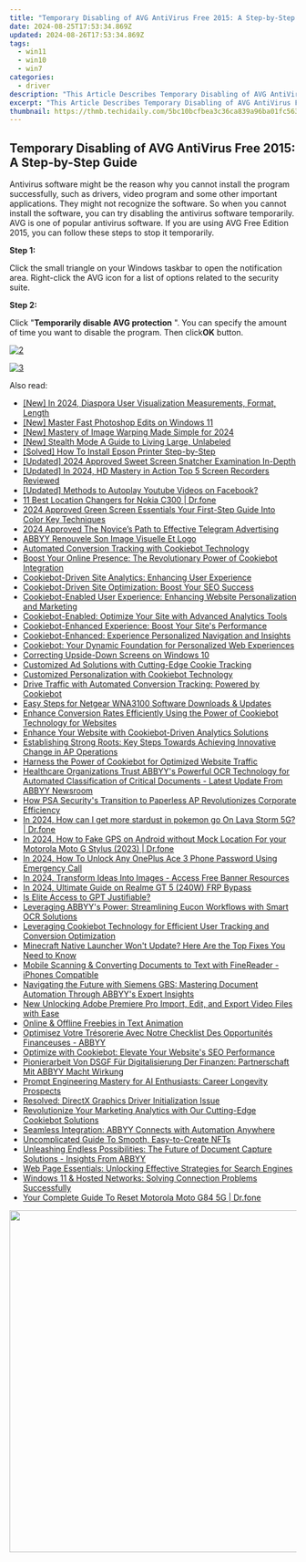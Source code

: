 ```yaml
---
title: "Temporary Disabling of AVG AntiVirus Free 2015: A Step-by-Step Guide"
date: 2024-08-25T17:53:34.869Z
updated: 2024-08-26T17:53:34.869Z
tags:
  - win11
  - win10
  - win7
categories:
  - driver
description: "This Article Describes Temporary Disabling of AVG AntiVirus Free 2015: A Step-by-Step Guide"
excerpt: "This Article Describes Temporary Disabling of AVG AntiVirus Free 2015: A Step-by-Step Guide"
thumbnail: https://thmb.techidaily.com/5bc10bcfbea3c36ca839a96ba01fc56320fae45e488312777f02e6b72b5d2c9c.jpg
---
```


## Temporary Disabling of AVG AntiVirus Free 2015: A Step-by-Step Guide

Antivirus software might be the reason why you cannot install the program successfully, such as drivers, video program and some other important applications. They might not recognize the software. So when you cannot install the software, you can try disabling the antivirus software temporarily. AVG is one of popular antivirus software. If you are using AVG Free Edition 2015, you can follow these steps to stop it temporarily.

 **Step 1:**

 Click the small triangle on your Windows taskbar to open the notification area. Right-click the AVG icon for a list of options related to the security suite.

 **Step 2:**

 Click "**Temporarily disable AVG protection** ". You can specify the amount of time you want to disable the program. Then click**OK** button.

[![2](https://images.drivereasy.com/wp-content/uploads/2015/07/22-300x236.png)](https://images.drivereasy.com/wp-content/uploads/2015/07/22.png) 

 [![3](https://images.drivereasy.com/wp-content/uploads/2015/07/32-300x198.png)](https://images.drivereasy.com/wp-content/uploads/2015/07/32.png)

<ins class="adsbygoogle"
     style="display:block"
     data-ad-format="autorelaxed"
     data-ad-client="ca-pub-7571918770474297"
     data-ad-slot="1223367746"></ins>



<ins class="adsbygoogle"
     style="display:block"
     data-ad-client="ca-pub-7571918770474297"
     data-ad-slot="8358498916"
     data-ad-format="auto"
     data-full-width-responsive="true"></ins>

<span class="atpl-alsoreadstyle">Also read:</span>
<div><ul>
<li><a href="https://facebook-clips.techidaily.com/new-in-2024-diaspora-user-visualization-measurements-format-length/"><u>[New] In 2024, Diaspora User Visualization  Measurements, Format, Length</u></a></li>
<li><a href="https://extra-support.techidaily.com/new-master-fast-photoshop-edits-on-windows-11/"><u>[New] Master Fast Photoshop Edits on Windows 11</u></a></li>
<li><a href="https://fox-direct.techidaily.com/new-mastery-of-image-warping-made-simple-for-2024/"><u>[New] Mastery of Image Warping Made Simple for 2024</u></a></li>
<li><a href="https://extra-skills.techidaily.com/new-stealth-mode-a-guide-to-living-large-unlabeled/"><u>[New] Stealth Mode  A Guide to Living Large, Unlabeled</u></a></li>
<li><a href="https://techno-recovery.techidaily.com/solved-how-to-install-epson-printer-step-by-step/"><u>[Solved] How To Install Epson Printer Step-by-Step</u></a></li>
<li><a href="https://screen-recording.techidaily.com/updated-2024-approved-sweet-screen-snatcher-examination-in-depth/"><u>[Updated] 2024 Approved  Sweet Screen Snatcher Examination In-Depth</u></a></li>
<li><a href="https://digital-screen-recording.techidaily.com/updated-in-2024-hd-mastery-in-action-top-5-screen-recorders-reviewed/"><u>[Updated] In 2024, HD Mastery in Action  Top 5 Screen Recorders Reviewed</u></a></li>
<li><a href="https://facebook-video-content.techidaily.com/updated-methods-to-autoplay-youtube-videos-on-facebook/"><u>[Updated] Methods to Autoplay Youtube Videos on Facebook?</u></a></li>
<li><a href="https://location-fake.techidaily.com/11-best-location-changers-for-nokia-c300-drfone-by-drfone-virtual-android/"><u>11 Best Location Changers for Nokia C300 | Dr.fone</u></a></li>
<li><a href="https://article-posts.techidaily.com/2024-approved-green-screen-essentials-your-first-step-guide-into-color-key-techniques/"><u>2024 Approved  Green Screen Essentials  Your First-Step Guide Into Color Key Techniques</u></a></li>
<li><a href="https://some-skills.techidaily.com/2024-approved-the-novices-path-to-effective-telegram-advertising/"><u>2024 Approved  The Novice’s Path to Effective Telegram Advertising</u></a></li>
<li><a href="https://some-tips.techidaily.com/abbyy-renouvele-son-image-visuelle-et-logo/"><u>ABBYY Renouvele Son Image Visuelle Et Logo</u></a></li>
<li><a href="https://some-tips.techidaily.com/automated-conversion-tracking-with-cookiebot-technology/"><u>Automated Conversion Tracking with Cookiebot Technology</u></a></li>
<li><a href="https://some-tips.techidaily.com/boost-your-online-presence-the-revolutionary-power-of-cookiebot-integration/"><u>Boost Your Online Presence: The Revolutionary Power of Cookiebot Integration</u></a></li>
<li><a href="https://some-tips.techidaily.com/cookiebot-driven-site-analytics-enhancing-user-experience/"><u>Cookiebot-Driven Site Analytics: Enhancing User Experience</u></a></li>
<li><a href="https://some-tips.techidaily.com/cookiebot-driven-site-optimization-boost-your-seo-success/"><u>Cookiebot-Driven Site Optimization: Boost Your SEO Success</u></a></li>
<li><a href="https://some-tips.techidaily.com/cookiebot-enabled-user-experience-enhancing-website-personalization-and-marketing/"><u>Cookiebot-Enabled User Experience: Enhancing Website Personalization and Marketing</u></a></li>
<li><a href="https://some-tips.techidaily.com/cookiebot-enabled-optimize-your-site-with-advanced-analytics-tools/"><u>Cookiebot-Enabled: Optimize Your Site with Advanced Analytics Tools</u></a></li>
<li><a href="https://some-tips.techidaily.com/cookiebot-enhanced-experience-boost-your-sites-performance/"><u>Cookiebot-Enhanced Experience: Boost Your Site's Performance</u></a></li>
<li><a href="https://some-tips.techidaily.com/cookiebot-enhanced-experience-personalized-navigation-and-insights/"><u>Cookiebot-Enhanced: Experience Personalized Navigation and Insights</u></a></li>
<li><a href="https://some-tips.techidaily.com/cookiebot-your-dynamic-foundation-for-personalized-web-experiences/"><u>Cookiebot: Your Dynamic Foundation for Personalized Web Experiences</u></a></li>
<li><a href="https://network-issues.techidaily.com/correcting-upside-down-screens-on-windows-10/"><u>Correcting Upside-Down Screens on Windows 10</u></a></li>
<li><a href="https://some-tips.techidaily.com/customized-ad-solutions-with-cutting-edge-cookie-tracking/"><u>Customized Ad Solutions with Cutting-Edge Cookie Tracking</u></a></li>
<li><a href="https://some-tips.techidaily.com/customized-personalization-with-cookiebot-technology/"><u>Customized Personalization with Cookiebot Technology</u></a></li>
<li><a href="https://some-tips.techidaily.com/drive-traffic-with-automated-conversion-tracking-powered-by-cookiebot/"><u>Drive Traffic with Automated Conversion Tracking: Powered by Cookiebot</u></a></li>
<li><a href="https://win-dash.techidaily.com/easy-steps-for-netgear-wna3100-software-downloads-and-updates/"><u>Easy Steps for Netgear WNA3100 Software Downloads & Updates</u></a></li>
<li><a href="https://some-tips.techidaily.com/enhance-conversion-rates-efficiently-using-the-power-of-cookiebot-technology-for-websites/"><u>Enhance Conversion Rates Efficiently Using the Power of Cookiebot Technology for Websites</u></a></li>
<li><a href="https://some-tips.techidaily.com/enhance-your-website-with-cookiebot-driven-analytics-solutions/"><u>Enhance Your Website with Cookiebot-Driven Analytics Solutions</u></a></li>
<li><a href="https://some-tips.techidaily.com/establishing-strong-roots-key-steps-towards-achieving-innovative-change-in-ap-operations/"><u>Establishing Strong Roots: Key Steps Towards Achieving Innovative Change in AP Operations</u></a></li>
<li><a href="https://some-tips.techidaily.com/harness-the-power-of-cookiebot-for-optimized-website-traffic/"><u>Harness the Power of Cookiebot for Optimized Website Traffic</u></a></li>
<li><a href="https://some-tips.techidaily.com/healthcare-organizations-trust-abbyys-powerful-ocr-technology-for-automated-classification-of-critical-documents-latest-update-from-abbyy-newsroom/"><u>Healthcare Organizations Trust ABBYY's Powerful OCR Technology for Automated Classification of Critical Documents - Latest Update From ABBYY Newsroom</u></a></li>
<li><a href="https://some-tips.techidaily.com/how-psa-securitys-transition-to-paperless-ap-revolutionizes-corporate-efficiency/"><u>How PSA Security's Transition to Paperless AP Revolutionizes Corporate Efficiency</u></a></li>
<li><a href="https://android-pokemon-go.techidaily.com/in-2024-how-can-i-get-more-stardust-in-pokemon-go-on-lava-storm-5g-drfone-by-drfone-virtual-android/"><u>In 2024, How can I get more stardust in pokemon go On Lava Storm 5G? | Dr.fone</u></a></li>
<li><a href="https://android-location.techidaily.com/in-2024-how-to-fake-gps-on-android-without-mock-location-for-your-motorola-moto-g-stylus-2023-drfone-by-drfone-virtual/"><u>In 2024, How to Fake GPS on Android without Mock Location For your Motorola Moto G Stylus (2023) | Dr.fone</u></a></li>
<li><a href="https://easy-unlock-android.techidaily.com/in-2024-how-to-unlock-any-oneplus-ace-3-phone-password-using-emergency-call-by-drfone-android/"><u>In 2024, How To Unlock Any OnePlus Ace 3 Phone Password Using Emergency Call</u></a></li>
<li><a href="https://youtube-webster.techidaily.com/24-transform-ideas-into-images-access-free-banner-resources/"><u>In 2024, Transform Ideas Into Images - Access Free Banner Resources</u></a></li>
<li><a href="https://bypass-frp.techidaily.com/in-2024-ultimate-guide-on-realme-gt-5-240w-frp-bypass-by-drfone-android/"><u>In 2024, Ultimate Guide on Realme GT 5 (240W) FRP Bypass</u></a></li>
<li><a href="https://tech-hub.techidaily.com/is-elite-access-to-gpt-justifiable/"><u>Is Elite Access to GPT Justifiable?</u></a></li>
<li><a href="https://some-tips.techidaily.com/leveraging-abbyys-power-streamlining-eucon-workflows-with-smart-ocr-solutions/"><u>Leveraging ABBYY's Power: Streamlining Eucon Workflows with Smart OCR Solutions</u></a></li>
<li><a href="https://some-tips.techidaily.com/leveraging-cookiebot-technology-for-efficient-user-tracking-and-conversion-optimization/"><u>Leveraging Cookiebot Technology for Efficient User Tracking and Conversion Optimization</u></a></li>
<li><a href="https://win-blog.techidaily.com/minecraft-native-launcher-wont-update-here-are-the-top-fixes-you-need-to-know/"><u>Minecraft Native Launcher Won't Update? Here Are the Top Fixes You Need to Know</u></a></li>
<li><a href="https://some-tips.techidaily.com/mobile-scanning-and-converting-documents-to-text-with-finereader-iphones-compatible/"><u>Mobile Scanning & Converting Documents to Text with FineReader - iPhones Compatible</u></a></li>
<li><a href="https://some-tips.techidaily.com/navigating-the-future-with-siemens-gbs-mastering-document-automation-through-abbyys-expert-insights/"><u>Navigating the Future with Siemens GBS: Mastering Document Automation Through ABBYY's Expert Insights</u></a></li>
<li><a href="https://smart-video-editing.techidaily.com/new-unlocking-adobe-premiere-pro-import-edit-and-export-video-files-with-ease/"><u>New Unlocking Adobe Premiere Pro Import, Edit, and Export Video Files with Ease</u></a></li>
<li><a href="https://extra-lessons.techidaily.com/online-and-offline-freebies-in-text-animation/"><u>Online & Offline Freebies in Text Animation</u></a></li>
<li><a href="https://some-tips.techidaily.com/optimisez-votre-tresorerie-avec-notre-checklist-des-opportunites-financeuses-abbyy/"><u>Optimisez Votre Trésorerie Avec Notre Checklist Des Opportunités Financeuses - ABBYY</u></a></li>
<li><a href="https://some-tips.techidaily.com/optimize-with-cookiebot-elevate-your-websites-seo-performance/"><u>Optimize with Cookiebot: Elevate Your Website's SEO Performance</u></a></li>
<li><a href="https://some-tips.techidaily.com/pionierarbeit-von-dsgf-fur-digitalisierung-der-finanzen-partnerschaft-mit-abbyy-macht-wirkung/"><u>Pionierarbeit Von DSGF Für Digitalisierung Der Finanzen: Partnerschaft Mit ABBYY Macht Wirkung</u></a></li>
<li><a href="https://tech-savvy.techidaily.com/prompt-engineering-mastery-for-ai-enthusiasts-career-longevity-prospects/"><u>Prompt Engineering Mastery for AI Enthusiasts: Career Longevity Prospects</u></a></li>
<li><a href="https://common-error.techidaily.com/resolved-directx-graphics-driver-initialization-issue/"><u>Resolved: DirectX Graphics Driver Initialization Issue</u></a></li>
<li><a href="https://some-tips.techidaily.com/revolutionize-your-marketing-analytics-with-our-cutting-edge-cookiebot-solutions/"><u>Revolutionize Your Marketing Analytics with Our Cutting-Edge Cookiebot Solutions</u></a></li>
<li><a href="https://some-tips.techidaily.com/seamless-integration-abbyy-connects-with-automation-anywhere/"><u>Seamless Integration: ABBYY Connects with Automation Anywhere</u></a></li>
<li><a href="https://extra-lessons.techidaily.com/uncomplicated-guide-to-smooth-easy-to-create-nfts/"><u>Uncomplicated Guide To Smooth, Easy-to-Create NFTs</u></a></li>
<li><a href="https://some-tips.techidaily.com/unleashing-endless-possibilities-the-future-of-document-capture-solutions-insights-from-abbyy/"><u>Unleashing Endless Possibilities: The Future of Document Capture Solutions - Insights From ABBYY</u></a></li>
<li><a href="https://some-tips.techidaily.com/web-page-essentials-unlocking-effective-strategies-for-search-engines/"><u>Web Page Essentials: Unlocking Effective Strategies for Search Engines</u></a></li>
<li><a href="https://common-error.techidaily.com/windows-11-and-hosted-networks-solving-connection-problems-successfully/"><u>Windows 11 & Hosted Networks: Solving Connection Problems Successfully</u></a></li>
<li><a href="https://techidaily.com/your-complete-guide-to-reset-motorola-moto-g84-5g-drfone-by-drfone-reset-android-reset-android/"><u>Your Complete Guide To Reset Motorola Moto G84 5G | Dr.fone</u></a></li>
</ul></div>

<!-- affiliate ads begin -->
<a href="https://appsumo.8odi.net/c/5597632/2075482/7443" target="_top" id="2075482"><img src="//a.impactradius-go.com/display-ad/7443-2075482" border="0" alt="" width="1200" height="600"/></a><img height="0" width="0" src="https://appsumo.8odi.net/i/5597632/2075482/7443" style="position:absolute;visibility:hidden;" border="0" />
<!-- affiliate ads end -->